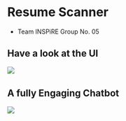 # Resume Scanner
- Team INSPiRE Group No. 05

## Have a look at the UI 
<img src="![alt text](image.png)">

## A fully Engaging Chatbot
<img src="![alt text](image-1.png)">
  
